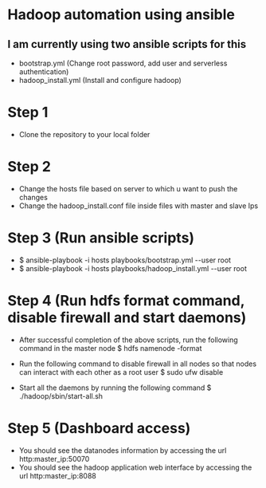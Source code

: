 
# Hadoop automation using ansible

## I am currently using two ansible scripts for this
* bootstrap.yml (Change root password, add user and serverless authentication)
* hadoop_install.yml (Install and configure hadoop)

# Step 1
* Clone the repository to your local folder

# Step 2
* Change the hosts file based on server to which u want to push the changes
* Change the hadoop_install.conf file inside files with master and slave Ips

# Step 3 (Run ansible scripts)
* $ ansible-playbook -i hosts playbooks/bootstrap.yml  --user root
* $ ansible-playbook -i hosts playbooks/hadoop_install.yml  --user root

# Step 4 (Run hdfs format command, disable firewall and start daemons)
* After successful completion of the above scripts, run the following command in the master node
  $ hdfs namenode -format

* Run the following command to disable firewall in all nodes so that nodes can interact with each other as a root user
  $ sudo ufw disable

* Start all the daemons by running the following command
  $ ./hadoop/sbin/start-all.sh

# Step 5 (Dashboard access)
* You should see the datanodes information by accessing the url http:master_ip:50070
* You should see the hadoop application web interface by accessing the url http:master_ip:8088
